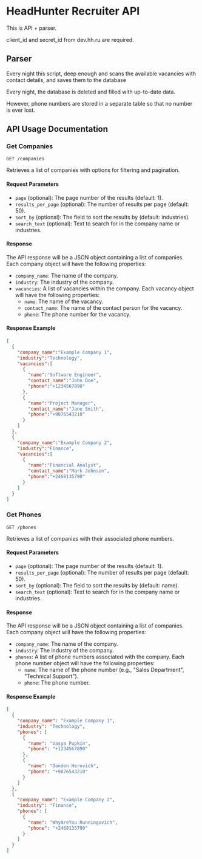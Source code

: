 # HeadHunter Recruiter API

This is API + parser.

client_id and secret_id from dev.hh.ru are required.

## Parser

Every night this script, deep enough and scans the available vacancies with contact details, and saves them to the database

Every night, the database is deleted and filled with up-to-date data.

However, phone numbers are stored in a separate table so that no number is ever lost.

## API Usage Documentation

### Get Companies

`GET /companies`

Retrieves a list of companies with options for filtering and pagination.

#### Request Parameters

* `page` (optional): The page number of the results (default: 1).
* `results_per_page` (optional): The number of results per page (default: 50).
* `sort_by` (optional): The field to sort the results by (default: industries).
* `search_text` (optional): Text to search for in the company name or industries.

#### Response

The API response will be a JSON object containing a list of companies. Each company object will have the following properties:

* `company_name`: The name of the company.
* `industry`: The industry of the company.
* `vacancies`: A list of vacancies within the company. Each vacancy object will have the following properties:
  * `name`: The name of the vacancy.
  * `contact_name`: The name of the contact person for the vacancy.
  * `phone`: The phone number for the vacancy.

#### Response Example

```json
[
  {
    "company_name":"Example Company 1",
    "industry":"Technology",
    "vacancies":[
      {
        "name":"Software Engineer",
        "contact_name":"John Doe",
        "phone":"+1234567890"
      },
      {
        "name":"Project Manager",
        "contact_name":"Jane Smith",
        "phone":"+9876543210"
      }
    ]
  },
  {
    "company_name":"Example Company 2",
    "industry":"Finance",
    "vacancies":[
      {
        "name":"Financial Analyst",
        "contact_name":"Mark Johnson",
        "phone":"+2468135790"
      }
    ]
  }
]
```


### Get Phones

`GET /phones`

Retrieves a list of companies with their associated phone numbers.

#### Request Parameters

* `page` (optional): The page number of the results (default: 1).
* `results_per_page` (optional): The number of results per page (default: 50).
* `sort_by` (optional): The field to sort the results by (default: name).
* `search_text` (optional): Text to search for in the company name or industries.

#### Response

The API response will be a JSON object containing a list of companies. Each company object will have the following properties:

* `company_name`: The name of the company.
* `industry`: The industry of the company.
* `phones`: A list of phone numbers associated with the company. Each phone number object will have the following properties:
  * `name`: The name of the phone number (e.g., "Sales Department", "Technical Support").
  * `phone`: The phone number.

#### Response Example

```json
[
  {
    "company_name": "Example Company 1",
    "industry": "Technology",
    "phones": [
      {
        "name": "Vasya Pupkin",
        "phone": "+1234567890"
      },
      {
        "name": "Dondon Herovich",
        "phone": "+9876543210"
      }
    ]
  },
  {
    "company_name": "Example Company 2",
    "industry": "Finance",
    "phones": [
      {
        "name": "WhyAreYou Runningovich",
        "phone": "+2468135790"
      }
    ]
  }
]

```
